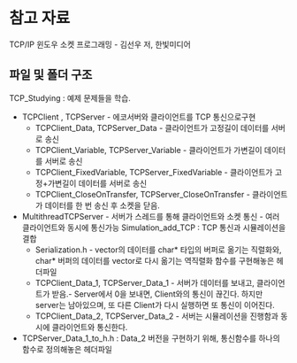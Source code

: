 # 참고 자료
TCP/IP 윈도우 소켓 프로그래밍 - 김선우 저, 한빛미디어

## 파일 및 폴더 구조
TCP_Studying : 예제 문제들을 학습.
   - TCPClient , TCPServer - 에코서버와 클라이언트를 TCP 통신으로구현
     - TCPClient_Data, TCPServer_Data - 클라이언트가 고정길이 데이터를 서버로 송신
     - TCPClient_Variable, TCPServer_Variable - 클라이언트가 가변길이 데이터를 서버로 송신
     - TCPClient_FixedVariable, TCPServer_FixedVariable - 클라이언트가 고정+가변길이 데이터를 서버로 송신
     - TCPClient_CloseOnTransfer, TCPServer_CloseOnTransfer - 클라이언트가 데이터를 한 번 송신 후 소켓을 닫음.
   - MultithreadTCPServer - 서버가 스레드를 통해 클라이언트와 소켓 통신 - 여러 클라이언트와 동시에 통신가능
Simulation_add_TCP : TCP 통신과 시뮬레이션을 결합
     - Serialization.h - vector의 데이터를 char* 타입의 버퍼로 옮기는 직렬화와, char* 버퍼의 데이터를 vector로 
                                   다시 옮기는 역직렬화 함수를 구현해놓은 헤더파일
     - TCPClient_Data_1, TCPServer_Data_1 - 서버가 데이터를 보내고, 클라이언트가 받음.- Server에서 0을 보내면, 						   Client와의 통신이 끊긴다.
                                          하지만 server는 남아있으며, 또 다른 Client가 다시 실행하면 또 통신이                  					   이어진다.
     - TCPClient_Data_2, TCPServer_Data_2 - 서버는 시뮬레이션을 진행함과 동시에 클라이언트와 통신한다.
   - TCPServer_Data_1_to_h.h : Data_2 버전을 구현하기 위해, 통신함수를 하나의 함수로 정의해놓은 헤더파일
